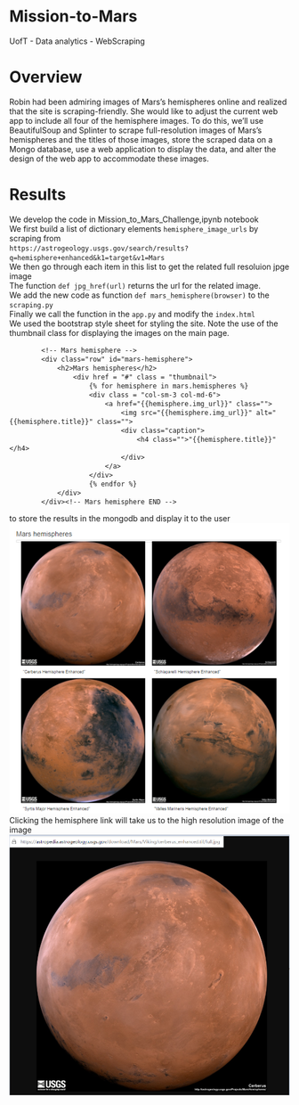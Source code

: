# Mission-to-Mars
UofT - Data analytics - WebScraping

# Overview
Robin had been admiring images of Mars’s hemispheres online and realized that the site is scraping-friendly. She would like to adjust the current web app to include all four of the hemisphere images. To do this, we’ll use BeautifulSoup and Splinter to scrape full-resolution images of Mars’s hemispheres and the titles of those images, store the scraped data on a Mongo database, use a web application to display the data, and alter the design of the web app to accommodate these images.

# Results
We develop the code in Mission_to_Mars_Challenge,ipynb notebook<br>
We first build a list of dictionary elements `hemisphere_image_urls` by scraping from <br>
`https://astrogeology.usgs.gov/search/results?q=hemisphere+enhanced&k1=target&v1=Mars`<br>
We then go through each item in this list to get the related full resoluion jpge image<br>
The function `def jpg_href(url)` returns the url for the related image.<br>
We add the new code as function `def mars_hemisphere(browser)` to the `scraping.py`<br>
Finally we call the function in the `app.py` and modify the `index.html` <br>
We used the bootstrap style sheet for styling the site. Note the use of the thumbnail class for displaying the images on the main page.
```
        <!-- Mars hemisphere -->
        <div class="row" id="mars-hemisphere">
            <h2>Mars hemispheres</h2>
                <div href = "#" class = "thumbnail">
                    {% for hemisphere in mars.hemispheres %}
                    <div class = "col-sm-3 col-md-6">
                        <a href="{{hemisphere.img_url}}" class="">
                            <img src="{{hemisphere.img_url}}" alt="{{hemisphere.title}}" class="">
                            <div class="caption">
                                <h4 class="">"{{hemisphere.title}}"</h4>
                            </div>
                        </a>
                    </div>
                    {% endfor %}
            </div>
        </div><!-- Mars hemisphere END -->

```
to store the results in the mongodb and display it to the user<br>
![Mars hemisphere](Resources/hemisphere.png)<br>
Clicking the hemisphere link will take us to the high resolution image of the image<br>
![cerberus_enhanced.tif/full.jpg](Resources/fullRes.png)





